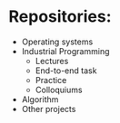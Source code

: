 # Repositories:

- Operating systems
- Industrial Programming
  - Lectures
  - End-to-end task
  - Practice
  - Colloquiums
- Algorithm
- Other projects
